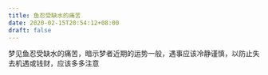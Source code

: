 ```yaml
---
title: 鱼忍受缺水的痛苦
date: 2020-02-15T20:54:12+08:00
draft: false
---
```


梦见鱼忍受缺水的痛苦，暗示梦者近期的运势一般，遇事应该冷静谨慎，以防止失去机遇或钱财，应该多多注意